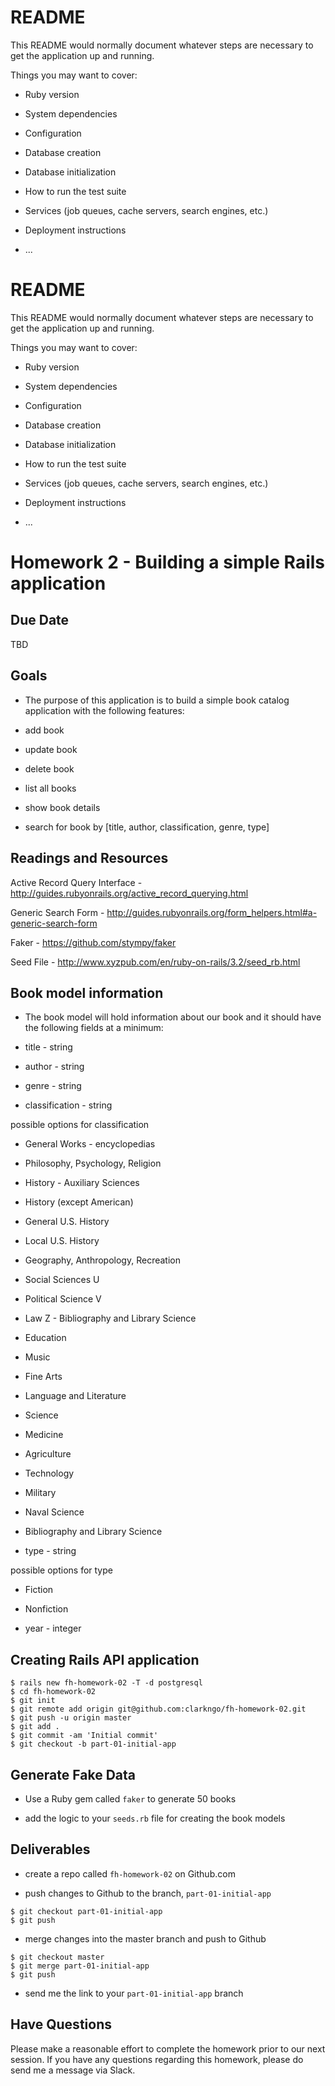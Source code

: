 # README

This README would normally document whatever steps are necessary to get the
application up and running.

Things you may want to cover:

* Ruby version

* System dependencies

* Configuration

* Database creation

* Database initialization

* How to run the test suite

* Services (job queues, cache servers, search engines, etc.)

* Deployment instructions

* ...

# README

This README would normally document whatever steps are necessary to get the
application up and running.

Things you may want to cover:

* Ruby version

* System dependencies

* Configuration

* Database creation

* Database initialization

* How to run the test suite

* Services (job queues, cache servers, search engines, etc.)

* Deployment instructions

* ...

# Homework 2 - Building a simple Rails application

## Due Date

TBD

## Goals

- The purpose of this application is to build a simple book catalog application
with the following features:

- add book

- update book

- delete book

- list all books

- show book details

- search for book by [title, author, classification, genre, type]

## Readings and Resources

Active Record Query Interface - http://guides.rubyonrails.org/active_record_querying.html

Generic Search Form - http://guides.rubyonrails.org/form_helpers.html#a-generic-search-form

Faker - https://github.com/stympy/faker

Seed File - http://www.xyzpub.com/en/ruby-on-rails/3.2/seed_rb.html

## Book model information

- The book model will hold information about our book and it should have the
following fields at a minimum:

- title - string

- author - string

- genre - string

- classification - string

possible options for classification

- General Works - encyclopedias
- Philosophy, Psychology, Religion
- History - Auxiliary Sciences
- History (except American)
- General U.S. History
- Local U.S. History
- Geography, Anthropology, Recreation
- Social Sciences    U
- Political Science    V
- Law    Z - Bibliography and Library Science
- Education
- Music
- Fine Arts
- Language and Literature
- Science
- Medicine
- Agriculture
- Technology
- Military
- Naval Science
- Bibliography and Library Science

- type - string

possible options for type

- Fiction
- Nonfiction

- year - integer

## Creating Rails API application

```
$ rails new fh-homework-02 -T -d postgresql
$ cd fh-homework-02
$ git init
$ git remote add origin git@github.com:clarkngo/fh-homework-02.git
$ git push -u origin master
$ git add .
$ git commit -am 'Initial commit'
$ git checkout -b part-01-initial-app
```

## Generate Fake Data

- Use a Ruby gem called `faker` to generate 50 books

- add the logic to your `seeds.rb` file for creating the book models

## Deliverables

- create a repo called `fh-homework-02` on Github.com

- push changes to Github to the branch, `part-01-initial-app`

```
$ git checkout part-01-initial-app
$ git push
```

- merge changes into the master branch and push to Github

```
$ git checkout master
$ git merge part-01-initial-app
$ git push
```

- send me the link to your `part-01-initial-app` branch

## Have Questions

Please make a reasonable effort to complete the homework prior to our next session.  If you have any questions regarding this homework, please do send me a message via Slack.
